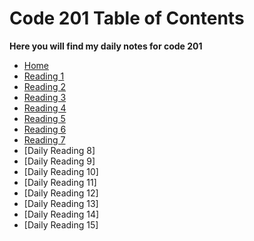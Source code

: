 # Code 201 Table of Contents

 **Here you will find my daily notes for code 201**

- [Home](README.md)
- [Reading 1](reading-01.md)
- [Reading 2](reading-02.md)
- [Reading 3](reading-03.md)
- [Reading 4](reading-04.md)
- [Reading 5](reading-05.md)
- [Reading 6](reading-06.md)
- [Reading 7](reading-07.md)
- [Daily Reading 8]
- [Daily Reading 9]
- [Daily Reading 10]
- [Daily Reading 11]
- [Daily Reading 12]
- [Daily Reading 13]
- [Daily Reading 14]
- [Daily Reading 15]
